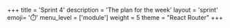 +++
title = 'Sprint 4'
description = 'The plan for the week'
layout = 'sprint'
emoji= '⏱️'
menu_level = ['module']
weight = 5
theme = "React Router"
+++



